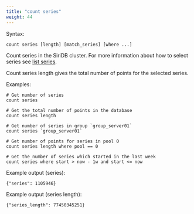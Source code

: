 ```yaml
---
title: "count series"
weight: 44
---
```


Syntax:

    count series [length] [match_series] [where ...]

Count series in the SiriDB cluster. For more information about how to select
series see [list series](../list_series).

Count series length gives the total number of points for the selected series.

Examples:

    # Get number of series
    count series

    # Get the total number of points in the database
    count series length

    # Get number of series in group `group_server01`
    count series `group_server01`

    # Get number of points for series in pool 0
    count series length where pool == 0

    # Get the number of series which started in the last week
    count series where start > now - 1w and start <= now

Example output (series):

    {"series": 1105946}

Example output (series length):

    {"series_length": 77450345251}
